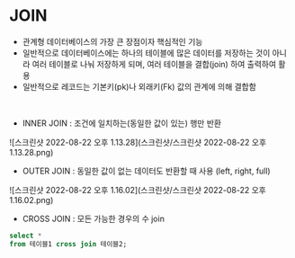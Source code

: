 # JOIN

- 관계형 데이터베이스의 가장 큰 장점이자 핵심적인 기능
- 일반적으로 데이터베이스에는 하나의 테이블에 많은 데이터를 저장하는 것이 아니라 여러 테이블로 나눠 저장하게 되며, 여러 테이블을 결합(join) 하여 출력하여 활용
- 일반적으로 레코드는 기본키(pk)나 외래키(Fk) 값의 관계에 의해 결합함

<br>

- INNER JOIN : 조건에 일치하는(동일한 값이 있는) 행만 반환 

![스크린샷 2022-08-22 오후 1.13.28](스크린샷/스크린샷 2022-08-22 오후 1.13.28.png)

- OUTER JOIN : 동일한 값이 없는 데이터도 반환할 때 사용 (left, right, full)

![스크린샷 2022-08-22 오후 1.16.02](스크린샷/스크린샷 2022-08-22 오후 1.16.02.png)

- CROSS JOIN : 모든 가능한 경우의 수 join 

```sql
select * 
from 테이블1 cross join 테이블2;
```

